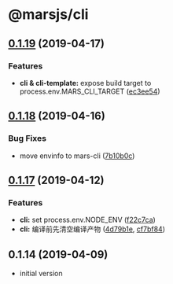 # @marsjs/cli

## [0.1.19](https://github.com/max-team/Mars/compare/@marsjs/cli@0.1.18...@marsjs/cli@0.1.19) (2019-04-17)


### Features

* **cli & cli-template:** expose build target to process.env.MARS_CLI_TARGET ([ec3ee54](https://github.com/max-team/Mars/commit/ec3ee54))



## [0.1.18](https://github.com/max-team/Mars/compare/@marsjs/cli@0.1.17...@marsjs/cli@0.1.18) (2019-04-16)


### Bug Fixes

* move envinfo to mars-cli ([7b10b0c](https://github.com/max-team/Mars/commit/7b10b0c))



## [0.1.17](https://github.com/max-team/Mars/compare/@marsjs/cli@0.1.14...@marsjs/cli@0.1.17) (2019-04-12)

### Features

* **cli:** set process.env.NODE_ENV ([f22c7ca](https://github.com/max-team/Mars/commit/f22c7ca))
* **cli:** 编译前先清空编译产物 ([4d79b1e](https://github.com/max-team/Mars/commit/4d79b1e), [cf7bf84](https://github.com/max-team/Mars/commit/cf7bf84))

## 0.1.14 (2019-04-09)

- initial version

